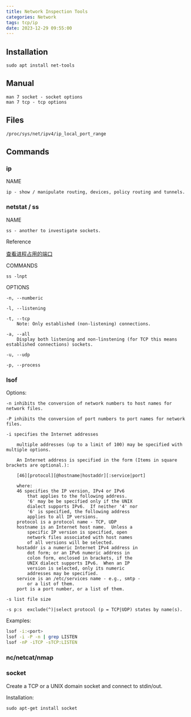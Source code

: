 ```yaml
---
title: Network Inspection Tools
categories: Network
tags: tcp/ip
date: 2023-12-29 09:55:00
---
```


## Installation

    sudo apt install net-tools

## Manual

    man 7 socket - socket options
    man 7 tcp - tcp options

## Files

    /proc/sys/net/ipv4/ip_local_port_range
    

## Commands

### ip

NAME

    ip - show / manipulate routing, devices, policy routing and tunnels.

### netstat / ss

NAME

    ss - another to investigate sockets.

Reference

[查看进程占用的端口](https://zhuanlan.zhihu.com/p/45920111)

COMMANDS

    ss -lnpt

OPTIONS

    -n, --numberic

    -l, --listening

    -t, --tcp
        Note: Only established (non-listening) connections.

    -a, --all
        Display both listening and non-linstening (for TCP this means established connections) sockets.

    -u, --udp

    -p, --process

### lsof

Options:

    -n inhibits the conversion of network numbers to host names for network files.

    -P inhibits the conversion of port numbers to port names for network files.

    -i specifies the Internet addresses

        multiple addresses (up to a limit of 100) may be specified with multiple options.

        An Internet address is specified in the form (Items in square brackets are optional.):

        [46][protocol][@hostname|hostaddr][:service|port]

        where:
        46 specifies the IP version, IPv4 or IPv6
            that applies to the following address.
            '6' may be be specified only if the UNIX
            dialect supports IPv6.  If neither '4' nor
            '6' is specified, the following address
            applies to all IP versions.
        protocol is a protocol name - TCP, UDP
        hostname is an Internet host name.  Unless a
            specific IP version is specified, open
            network files associated with host names
            of all versions will be selected.
        hostaddr is a numeric Internet IPv4 address in
            dot form; or an IPv6 numeric address in
            colon form, enclosed in brackets, if the
            UNIX dialect supports IPv6.  When an IP
            version is selected, only its numeric
            addresses may be specified.
        service is an /etc/services name - e.g., smtp -
            or a list of them.
        port is a port number, or a list of them.

    -s list file size

    -s p:s  exclude(^)|select protocol (p = TCP|UDP) states by name(s).

Examples:

```bash
lsof -i:<port>
lsof -i -P -n | grep LISTEN
lsof -nP -iTCP -sTCP:LISTEN
```

### nc/netcat/nmap


### socket

Create a TCP or a UNIX domain socket and connect to stdin/out.

Installation:

    sudo apt-get install socket

